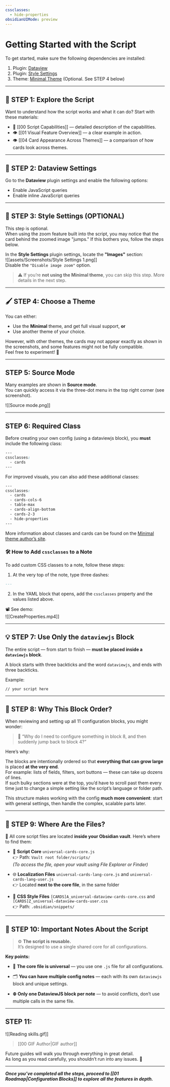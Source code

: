 ```yaml
---
cssclasses:
  - hide-properties
obsidianUIMode: preview
---
```

# Getting Started with the Script

To get started, make sure the following dependencies are installed:

1. Plugin: [Dataview](obsidian://show-plugin?id=dataview)
2. Plugin: [Style Settings](obsidian://show-plugin?id=obsidian-style-settings)
3. Theme: [Minimal Theme](https://github.com/kepano/obsidian-minimal) (Optional. See STEP 4 below)

---

## 🧭 **STEP 1: Explore the Script**

Want to understand how the script works and what it can do? Start with these materials:

- 📄 [[00 Script Capabilities]] — detailed description of the capabilities.
- 👁️ [[01 Visual Feature Overview]] — a clear example in action.
- 👁️ [[04 Card Appearance Across Themes]] — a comparison of how cards look across themes.

---

## 🧩 **STEP 2: Dataview Settings**

Go to the **Dataview** plugin settings and enable the following options:

- Enable JavaScript queries
- Enable inline JavaScript queries

---

## 🎨 **STEP 3: Style Settings (OPTIONAL)**

This step is optional.  
When using the zoom feature built into the script, you may notice that the card behind the zoomed image "jumps." If this bothers you, follow the steps below.

In the **Style Settings** plugin settings, locate the **"Images"** section:  
![[assets/Screenshots/Style Settings 1.png]]  
Disable the `"Disable image zoom"` option.

> ⚠️ If you’re **not using the Minimal theme**, you can skip this step. More details in the next step.

---

## 🖌️ **STEP 4: Choose a Theme**

You can either:

- Use the **Minimal** theme, and get full visual support, **or**
- Use another theme of your choice.

However, with other themes, the cards may not appear exactly as shown in the screenshots, and some features might not be fully compatible.  
Feel free to experiment! 🧪

---

## **STEP 5: Source Mode**

Many examples are shown in **Source mode**.  
You can quickly access it via the three-dot menu in the top right corner (see screenshot).

![[Source mode.png]]

---

## **STEP 6: Required Class**

Before creating your own config (using a dataviewjs block), you **must** include the following class:

```css
---
cssclasses:
  - cards
---
```

For improved visuals, you can also add these additional classes:

```css
---
cssclasses:
  - cards
  - cards-cols-6
  - table-max
  - cards-align-bottom
  - cards-2-3
  - hide-properties
---
```

More information about classes and cards can be found on the [Minimal theme author’s site](https://minimal.guide/features/helper-classes).

### 🛠 How to Add `cssclasses` to a Note

To add custom CSS classes to a note, follow these steps:

1. At the very top of the note, type three dashes:
```markdown
---
```

2. In the YAML block that opens, add the `cssclasses` property and the values listed above.

📽️ See demo:  
![[CreateProperties.mp4]]

---

## 💡 **STEP 7: Use Only the `dataviewjs` Block**

The entire script — from start to finish — **must be placed inside a `dataviewjs` block**.

A block starts with three backticks and the word `dataviewjs`, and ends with three backticks.

Example:

```Dataviewjs
// your script here
```

---

## 🧩 **STEP 8: Why This Block Order?**

When reviewing and setting up all 11 configuration blocks, you might wonder:

> 🧐 “Why do I need to configure something in block 8, and then suddenly jump back to block 4?”

Here’s why:

The blocks are intentionally ordered so that **everything that can grow large** is placed **at the very end**.  
For example: lists of fields, filters, sort buttons — these can take up dozens of lines.  
If such bulky sections were at the top, you’d have to scroll past them every time just to change a simple setting like the script’s language or folder path.

This structure makes working with the config **much more convenient**: start with general settings, then handle the complex, scalable parts later.

---

## 📁 **STEP 9: Where Are the Files?**

🔧 All core script files are located **inside your Obsidian vault**. Here’s where to find them:

- 🧠 **Script Core** `universal-cards-core.js`  
    👉 Path: `Vault root folder/scripts/`  
    _(To access the file, open your vault using File Explorer or Finder)_

- 🌐 **Localization Files** `universal-cards-lang-core.js` and `universal-cards-lang-user.js`  
    👉 Located **next to the core file**, in the same folder

- 🎨 **CSS Style Files** `[CARDS]A_universal-dataview-cards-core.css` and `[CARDS]Z_universal-dataview-cards-user.css`  
    👉 Path: `.obsidian/snippets/`

---

## 🧩 **STEP 10: Important Notes About the Script**

> ⚙️ **The script is reusable.**  
> It’s designed to use a single shared core for all configurations.

**Key points:**

- 📁 **The core file is universal** — you use one `.js` file for all configurations.
    
- 🗂️ **You can have multiple config notes** — each with its own `dataviewjs` block and unique settings.
    
- ⛔ **Only one DataviewJS block per note** — to avoid conflicts, don’t use multiple calls in the same file.
    

---

## **STEP 11:**

![[Reading skills.gif]]

> [[00 GIF Author|GIF author]]

Future guides will walk you through everything in great detail.  
As long as you read carefully, you shouldn’t run into any issues. 🙂

---

_**Once you’ve completed all the steps, proceed to [[01 Roadmap|Configuration Blocks]] to explore all the features in depth.**_